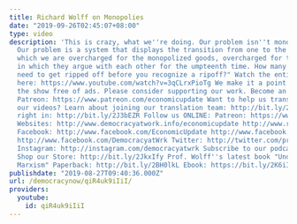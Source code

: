 ```yaml
---
title: Richard Wolff on Monopolies
date: "2019-09-26T02:45:07+08:00"
type: video
description: 'This is crazy, what we''re doing. Our problem isn''t monopoly or competition.
  Our problem is a system that displays the transition from one to the other, during
  which we are overcharged for the monopolized goods, overcharged for the legal shenanigans
  in which they argue with each other for the umpteenth time. How many times do you
  need to get ripped off before you recognize a ripoff?" Watch the entire episode
  here: https://www.youtube.com/watch?v=3qCLrxPioTg We make it a point to provide
  the show free of ads. Please consider supporting our work. Become an EU patron on
  Patreon: https://www.patreon.com/economicupdate Want to help us translate and transcribe
  our videos? Learn about joining our translation team: http://bit.ly/2J2uIHH Jump
  right in: http://bit.ly/2J3bEZR Follow us ONLINE: Patreon: https://www.patreon.com/economicupdate
  Websites: http://www.democracyatwork.info/economicupdate http://www.rdwolff.com
  Facebook: http://www.facebook.com/EconomicUpdate http://www.facebook.com/RichardDWolff
  http://www.facebook.com/DemocracyatWrk Twitter: http://twitter.com/profwolff http://twitter.com/democracyatwrk
  Instagram: http://instagram.com/democracyatwrk Subscribe to our podcast: http://economicupdate.libsyn.com
  Shop our Store: http://bit.ly/2JkxIfy Prof. Wolff''s latest book "Understanding
  Marxism" Paperback: http://bit.ly/2BH0lkL Ebook: https://bit.ly/2K6iI8'
publishdate: "2019-08-27T09:40:36.000Z"
url: /democracynow/qiR4uk9iIiI/
providers:
  youtube:
    id: qiR4uk9iIiI
---
```

